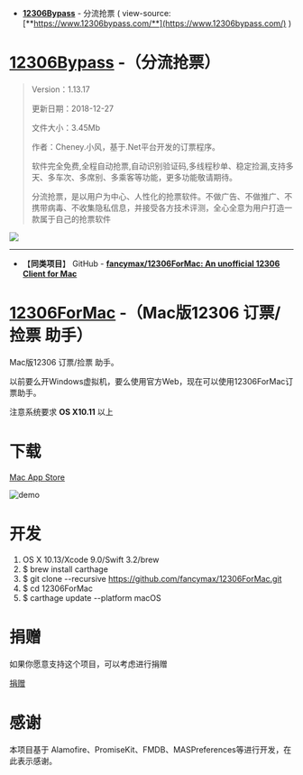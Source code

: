

- [**12306Bypass**](https://www.12306bypass.com/) - 分流抢票 ( view-source:[**https://www.12306bypass.com/**](https://www.12306bypass.com/) )

# [**12306Bypass**](https://www.12306bypass.com/) -（分流抢票）
> 
> Version：1.13.17 
> 
> 更新日期：2018-12-27 
> 
> 文件大小：3.45Mb 
> 
> 作者：Cheney.小风，基于.Net平台开发的订票程序。
>  
>  软件完全免费,全程自动抢票,自动识别验证码,多线程秒单、稳定捡漏,支持多天、多车次、多席别、多乘客等功能，更多功能敬请期待。
>  
> 分流抢票，是以用户为中心、人性化的抢票软件。不做广告、不做推广、不携带病毒、不收集隐私信息，并接受各方技术评测，全心全意为用户打造一款属于自己的抢票软件

<a href="https://www.12306bypass.com/images/slider/browsers.png" title="12306Bypass-（分流抢票）">
<img src="https://camo.githubusercontent.com/924a50cf9707123eaa0ce7eb288ca77ea2390dbb/68747470733a2f2f7777772e31323330366279706173732e636f6d2f696d616765732f736c696465722f62726f77736572732e706e67?raw=true"/>
</a>

--------------

- 【**同类项目**】 GitHub - [**fancymax/12306ForMac: An unofficial 12306 Client for Mac**](https://github.com/fancymax/12306ForMachttps://github.com/fancymax/12306ForMac)


# [**12306ForMac**](https://github.com/fancymax/12306ForMac)  -（Mac版12306 订票/捡票 助手）

Mac版12306 订票/捡票 助手。

以前要么开Windows虚拟机，要么使用官方Web，现在可以使用12306ForMac订票助手。

注意系统要求  **OS X10.11**  以上

# 下载

[Mac App Store](https://itunes.apple.com/cn/app/ding-piao-zhu-shou/id1163682213?l=zh&ls=1&mt=12)


![demo](https://github.com/fancymax/12306ForMac/raw/master/screenshot/12306ForMac.jpg)

# 开发

1. OS X 10.13/Xcode 9.0/Swift 3.2/brew
2. $ brew install carthage
3. $ git clone --recursive https://github.com/fancymax/12306ForMac.git 
5. $ cd 12306ForMac
4. $ carthage update --platform macOS

# 捐赠
如果你愿意支持这个项目，可以考虑进行捐赠

[捐赠](https://github.com/fancymax/12306ForMac/blob/master/README.md#%E6%8D%90%E8%B5%A0)


# 感谢

本项目基于 Alamofire、PromiseKit、FMDB、MASPreferences等进行开发，在此表示感谢。
